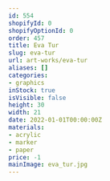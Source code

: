 ```yaml
---
id: 554
shopifyId: 0
shopifyOptionId: 0
order: 457
title: Eva Tur
slug: eva-tur
url: art-works/eva-tur
aliases: []
categories:
- graphics
inStock: true
isVisible: false
height: 30
width: 21
date: 2022-01-01T00:00:00Z
materials:
- acrylic
- marker
- paper
price: -1
mainImage: eva_tur.jpg
---
```

